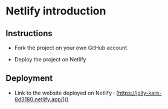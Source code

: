 # Netlify introduction

## Instructions

* Fork the project on your own GitHub account

* Deploy the project on Netlify

## Deployment

* Link to the website deployed on Netlify : [https://jolly-kare-8d3180.netlify.app/]()
